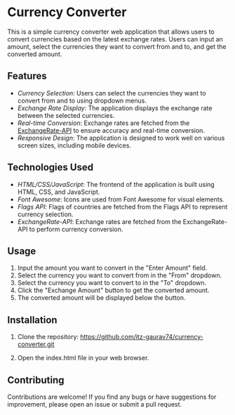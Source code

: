 # Currency Converter

This is a simple currency converter web application that allows users to convert currencies based on the latest exchange rates. Users can input an amount, select the currencies they want to convert from and to, and get the converted amount.

## Features

- *Currency Selection*: Users can select the currencies they want to convert from and to using dropdown menus.
- *Exchange Rate Display*: The application displays the exchange rate between the selected currencies.
- *Real-time Conversion*: Exchange rates are fetched from the [ExchangeRate-API](https://www.exchangerate-api.com/) to ensure accuracy and real-time conversion.
- *Responsive Design*: The application is designed to work well on various screen sizes, including mobile devices.

## Technologies Used

- *HTML/CSS/JavaScript*: The frontend of the application is built using HTML, CSS, and JavaScript.
- *Font Awesome*: Icons are used from Font Awesome for visual elements.
- *Flags API*: Flags of countries are fetched from the Flags API to represent currency selection.
- *ExchangeRate-API*: Exchange rates are fetched from the ExchangeRate-API to perform currency conversion.

## Usage

1. Input the amount you want to convert in the "Enter Amount" field.
2. Select the currency you want to convert from in the "From" dropdown.
3. Select the currency you want to convert to in the "To" dropdown.
4. Click the "Exchange Amount" button to get the converted amount.
5. The converted amount will be displayed below the button.

## Installation

1. Clone the repository:
   https://github.com/itz-gaurav74/currency-converter.git

2. Open the index.html file in your web browser.

## Contributing

Contributions are welcome! If you find any bugs or have suggestions for improvement, please open an issue or submit a pull request.
